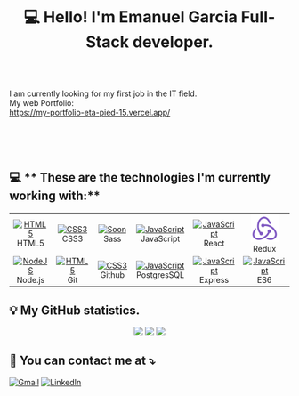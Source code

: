 
<h1 align="center">💻  Hello! I'm Emanuel Garcia Full-Stack developer.</h1>

<div>
<br/>
<br/>

I am currently looking for my first job in the IT field.
<br/>
My web Portfolio:
<br/>
https://my-portfolio-eta-pied-15.vercel.app/
<br/>



<br/>
<div align="center" id="badges">
  <img src="https://media.licdn.com/dms/image/D4D16AQGn5hrJ67G-rQ/profile-displaybackgroundimage-shrink_350_1400/0/1677612753606?e=1683158400&v=beta&t=7P_yH8ypKwLDwTqct6sCd9_oJfEMDTEr3La20pzzqVs" alt=""/>
</div>
<!-- <div align="center" id="badges">
  <img src="https://quotes-github-readme.vercel.app/api?type=horizontal&theme=radical" alt=""/>
</div> -->
<br/>

## 💻 ** These are the technologies I'm currently working with:**
<table align="center">
  <tr>
    <td align="center" width="100">
      <a href="#">
        <img src="https://upload.wikimedia.org/wikipedia/commons/6/61/HTML5_logo_and_wordmark.svg" width="50" height="50" alt="HTML5" />
      </a>
      <br>HTML5
    </td>
    <td align="center" width="100">
      <a href="#">
        <img src="https://upload.wikimedia.org/wikipedia/commons/d/d5/CSS3_logo_and_wordmark.svg" width="50" height="50" alt="CSS3" />
      </a>
      <br>CSS3
    </td>      
    <td align="center" width="100">
      <a href="#">
        <img src="https://upload.wikimedia.org/wikipedia/commons/thumb/9/96/Sass_Logo_Color.svg/2560px-Sass_Logo_Color.svg.png" width="50" height="50" alt="Soon" />
      </a>
      <br>Sass
    </td>
    <td align="center" width="100">
      <a href="#">
        <img src="https://upload.wikimedia.org/wikipedia/commons/9/99/Unofficial_JavaScript_logo_2.svg" width="50" height="50" alt="JavaScript" />
      </a>
      <br>JavaScript
    </td>
    <td align="center" width="100">
      <a href="#">
        <img src="https://cdn.worldvectorlogo.com/logos/react-2.svg" width="50" height="50" alt="JavaScript" />
      </a>
      <br>React
    </td>
    <td align="center" width="100">
      <a href="#">
        <img src="https://raw.githubusercontent.com/sachinverma53121/sachinverma53121/master/icons/redux.png" width="50" height="50" alt="Redux" />
      </a>
      <br>Redux
    </td>
    
  </tr>
  
  <tr>        
    <td align="center" width="100">
      <a href="#">
        <img src="https://upload.wikimedia.org/wikipedia/commons/d/d9/Node.js_logo.svg" width="50" height="50" alt="NodeJS" />
      </a>
      <br>Node.js
    </td> 
  <td align="center" width="100">
   <a href="#">
   <img src="https://cdn.jsdelivr.net/gh/devicons/devicon/icons/git/git-original.svg" width="50" height="50" alt="HTML5" />
 </a>
   <br>Git
  </td>
   <td align="center" width="100">
   <a href="#">
   <img src="https://cdn.jsdelivr.net/gh/devicons/devicon/icons/github/github-original.svg" width="50" height="50" alt="CSS3" />
   </a>
  <br>Github
   </td>
    <td align="center" width="100">
      <a href="#">
        <img src="https://cdn.jsdelivr.net/gh/devicons/devicon/icons/mysql/mysql-original.svg" width="50" height="50" alt="JavaScript" />
      </a>
      <br>PostgresSQL
    </td>  
   <td align="center" width="100">
      <a href="#">
        <img src="https://cdn.worldvectorlogo.com/logos/express-109.svg" width="50" height="50" alt="JavaScript" />
      </a>
      <br>Express
    </td>  
  <td align="center" width="100">
      <a href="#">
        <img src="https://cdn.worldvectorlogo.com/logos/es6.svg" width="50" height="50" alt="JavaScript" />
      </a>
      <br>ES6
    </td>  
  </tr> 
</table>

## 💡 My GitHub statistics.
<div align="center">
    <img height="180em" src="https://github-readme-stats.vercel.app/api?username=emagarc&theme=tokyonight&hide_border=true&include_all_commits=false&count_private=false"/>
    <img height="180em" src="https://github-readme-streak-stats.herokuapp.com/?user=emagarc&theme=tokyonight&hide_border=true"/>
    <img height="180em" border="none" src="https://github-readme-stats.vercel.app/api/top-langs/?username=emagarc&theme=tokyonight&hide_border=true&include_all_commits=false&count_private=false&layout=compact"/>
</div>

## 📩 **You can contact me at ⤵**
[![Gmail](https://img.shields.io/badge/-Gmail-FF0000?logo=gmail&logoColor=white)](mailto:mr.emanuel.garcia93@gmail.com)
[![LinkedIn](https://img.shields.io/badge/LinkedIn-%230077B5.svg?logo=linkedin&logoColor=white)](https://www.linkedin.com/in/emanuel-garc%C3%ADa-226108116/)

